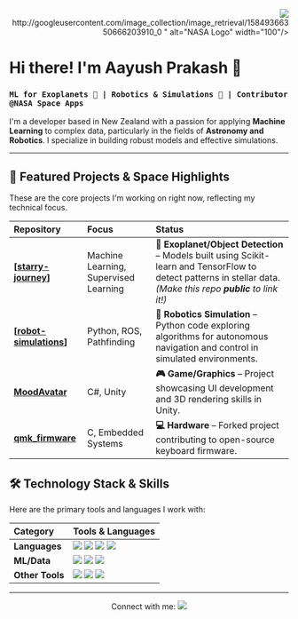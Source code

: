 <p align="right">
  <img src="

http://googleusercontent.com/image_collection/image_retrieval/15849366350666203910_0
" alt="NASA Logo" width="100"/>
</p>

# Hi there! I'm Aayush Prakash 👋

### `ML for Exoplanets 🌌 | Robotics & Simulations 🤖 | Contributor @NASA Space Apps`

I'm a developer based in New Zealand with a passion for applying **Machine Learning** to complex data, particularly in the fields of **Astronomy and Robotics**. I specialize in building robust models and effective simulations.

---

## 🚀 Featured Projects & Space Highlights

These are the core projects I'm working on right now, reflecting my technical focus.

| Repository | Focus | Status |
| :--- | :--- | :--- |
| **[[starry-journey](https://github.com/aayushpx/starry-journey)]** | Machine Learning, Supervised Learning | **🔭 Exoplanet/Object Detection** – Models built using Scikit-learn and TensorFlow to detect patterns in stellar data. *(Make this repo **public** to link it!)* |
| **[[robot-simulations](https://github.com/aayushpx/robot-simulations)]** | Python, ROS, Pathfinding | **🤖 Robotics Simulation** – Python code exploring algorithms for autonomous navigation and control in simulated environments. |
| **[MoodAvatar](https://github.com/aayushpx/MoodAvatar)** | C#, Unity | **🎮 Game/Graphics** – Project showcasing UI development and 3D rendering skills in Unity. |
| **[qmk\_firmware](https://github.com/aayushpx/qmk_firmware)** | C, Embedded Systems | **💻 Hardware** – Forked project contributing to open-source keyboard firmware. |

## 🛠️ Technology Stack & Skills

Here are the primary tools and languages I work with:

| Category | Tools & Languages |
| :--- | :--- |
| **Languages** | <img src="https://img.shields.io/badge/Python-3776AB?style=for-the-badge&logo=python&logoColor=white"/> <img src="https://img.shields.io/badge/C++-00599C?style=for-the-badge&logo=c%2B%2B&logoColor=white"/> <img src="https://img.shields.io/badge/C%23-239120?style=for-the-badge&logo=c-sharp&logoColor=white"/> <img src="https://img.shields.io/badge/PHP-777BB4?style=for-the-badge&logo=php&logoColor=white"/> |
| **ML/Data** | <img src="https://img.shields.io/badge/TensorFlow-FF6F00?style=for-the-badge&logo=tensorflow&logoColor=white"/> <img src="https://img.shields.io/badge/scikit--learn-F7931E?style=for-the-badge&logo=scikit-learn&logoColor=white"/> <img src="https://img.shields.io/badge/Pandas-150458?style=for-the-badge&logo=pandas&logoColor=white"/> |
| **Other Tools** | <img src="https://img.shields.io/badge/Unity-FFFFFF?style=for-the-badge&logo=unity&logoColor=black"/> <img src="https://img.shields.io/badge/VS%20Code-007ACC?style=for-the-badge&logo=visual-studio-code&logoColor=white"/> <img src="https://img.shields.io/badge/Git-F05032?style=for-the-badge&logo=git&logoColor=white"/> |

---

<p align="center">
  Connect with me: 
  <a href="mailto:m.v.somaiya21@gmail.com">
    <img src="https://img.shields.io/badge/Email-D14836?style=for-the-badge&logo=gmail&logoColor=white" />
  </a>
</p>
